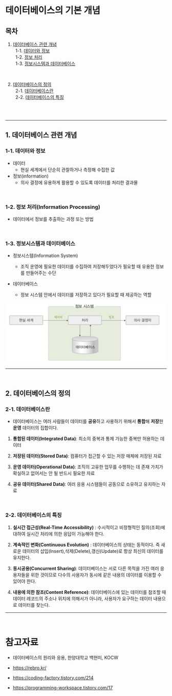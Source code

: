 # 데이터베이스의 기본 개념

## 목차

1. [데이터베이스 관련 개념](#1-데이터베이스의-필요성) <br/>
   &nbsp; 1-1. [데이터와 정보](#1-1-데이터와-정보) <br/>
   &nbsp; 1-2. [정보 처리](#1-2-정보-처리information-processing) <br/>
   &nbsp; 1-3. [정보시스템과 데이터베이스](#1-3-정보시스템과-데이터베이스) <br/>

<br/>

2. [데이터베이스의 정의](#2-데이터베이스의-정의) <br/>
   &nbsp; 2-1. [데이터베이스란](#2-1-데이터베이스란) <br/>
   &nbsp; 2-2. [데이터베이스의 특징](#2-2-데이터베이스의-특징) <br/>

<br/><br/>

<hr/>

## 1. 데이터베이스 관련 개념

### 1-1. 데이터와 정보

- 데이터
  - 현실 세계에서 단순히 관찰하거나 측정해 수집한 값
- 정보(information)
  - 의사 결정에 유용하게 활용할 수 있도록 데이터를 처리한 결과물

<br/>

### 1-2. 정보 처리(Information Processing)

- 데이터에서 정보를 추출하는 과정 또는 방법

<br/>

### 1-3. 정보시스템과 데이터베이스

- 정보시스템(Information System)

  - 조직 운영에 필요한 데이터를 수집하여 저장해두었다가 필요할 때 유용한 정보를 만들어주는 수단

- 데이터베이스
  - 정보 시스템 안에서 데이터를 저장하고 있다가 필요할 때 제공하는 역할

<img src="img/info_system.png">

<hr/>
<br/>

## 2. 데이터베이스의 정의

### 2-1. 데이터베이스란

- 데이터베이스는 여러 사람들이 데이터를 **공유**하고 사용하기 위해서 **통합**해 **저장**한 **운영** 데이터의 집합이다.

1. **통합된 데이터(Integrated Data)**: 최소의 중복과 통제 가능한 중복만 허용하는 데이터

2. **저장된 데이터(Stored Data)**: 컴퓨터가 접근할 수 있는 저장 매체에 저장된 자료

3. **운영 데이터(Operational Data)**: 조직의 고유한 업무를 수행하는 데 존재 가치가 확실하고 없어서는 안 될 반드시 필요한 자료

4. **공유 데이터(Shared Data)**: 여러 응용 시스템들이 공동으로 소유하고 유지하는 자료

<br/>

### 2-2. 데이터베이스의 특징

1. **실시간 접근성(Real-Time Accessibility)** : 수시적이고 비정형적인 질의(조회)에 대하여 실시간 처리에 의한 응답이 가능해야 한다.

2. **계속적인 변화(Continuous Evolution)** : 데이터베이스의 상태는 동적이다. 즉 새로운 데이터의 삽입(Insert),삭제(Delete),갱신(Update)로 항상 최신의 데이터를 유지한다.

3. **동시공용(Concurrent Sharing)**: 데이터베이스는 서로 다른 목적을 가진 여러 응용자들을 위한 것이므로 다수의 사용자가 동시에 같은 내용의 데이터를 이용할 수 있어야 한다.

4. **내용에 의한 참조(Content Reference)**: 데이터베이스에 있는 데이터를 참조할 때 데이터 레코드의 주소나 위치에 의해서가 아니라, 사용자가 요구하는 데이터 내용으로 데이터를 찾는다.

<hr/>
<br/>

# 참고자료

- 데이터베이스의 원리와 응용, 한양대학교 백현미, KOCW

- https://rebro.kr/

- https://coding-factory.tistory.com/214

- https://programming-workspace.tistory.com/17
